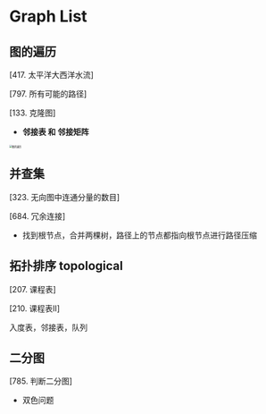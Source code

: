 # Graph List



## 图的遍历

[417. 太平洋大西洋水流]

[797. 所有可能的路径]

[133. 克隆图]

- **邻接表 和 邻接矩阵**

<img src="/Users/sugar/Documents/leetcode/pic/图的遍历.png" alt="图的遍历" style="zoom:30%;" />



## 并查集

[323. 无向图中连通分量的数目]

[684. 冗余连接]

- 找到根节点，合并两棵树，路径上的节点都指向根节点进行路径压缩



## 拓扑排序 topological

[207. 课程表]

[210. 课程表II]

入度表，邻接表，队列





## 二分图

[785. 判断二分图]



- 双色问题
